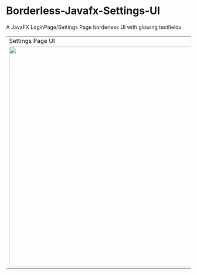 # Borderless-Javafx-Settings-UI
A JavaFX LoginPage/Settings Page borderless UI with glowing textfields. 

<table>
  <tr>
    <td>Settings Page UI</td>
     
  </tr>
  <tr>
    <td><img src="https://user-images.githubusercontent.com/60043003/97089297-6d322980-1654-11eb-90eb-1d1a4b5d5018.png" width=600 height=600></td>
    
  </tr>
 </table>
